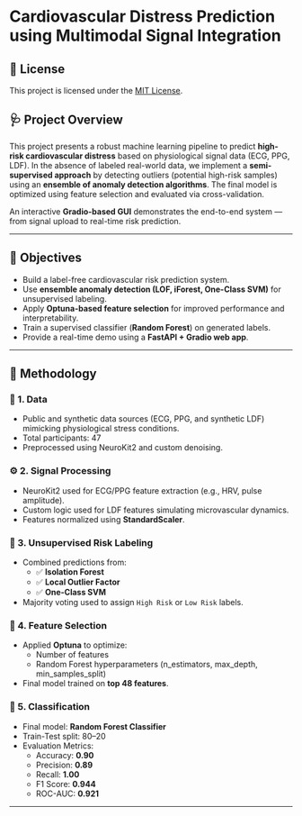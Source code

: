 # Cardiovascular Distress Prediction using Multimodal Signal Integration
## 📄 License

This project is licensed under the [MIT License](LICENSE).



## 🩺 Project Overview

This project presents a robust machine learning pipeline to predict **high-risk cardiovascular distress** based on physiological signal data (ECG, PPG, LDF). In the absence of labeled real-world data, we implement a **semi-supervised approach** by detecting outliers (potential high-risk samples) using an **ensemble of anomaly detection algorithms**. The final model is optimized using feature selection and evaluated via cross-validation.

An interactive **Gradio-based GUI** demonstrates the end-to-end system — from signal upload to real-time risk prediction.

---

## 🎯 Objectives

- Build a label-free cardiovascular risk prediction system.
- Use **ensemble anomaly detection (LOF, iForest, One-Class SVM)** for unsupervised labeling.
- Apply **Optuna-based feature selection** for improved performance and interpretability.
- Train a supervised classifier (**Random Forest**) on generated labels.
- Provide a real-time demo using a **FastAPI + Gradio web app**.

---

## 🧠 Methodology

### 📁 1. Data
- Public and synthetic data sources (ECG, PPG, and synthetic LDF) mimicking physiological stress conditions.
- Total participants: 47
- Preprocessed using NeuroKit2 and custom denoising.

### ⚙️ 2. Signal Processing
- NeuroKit2 used for ECG/PPG feature extraction (e.g., HRV, pulse amplitude).
- Custom logic used for LDF features simulating microvascular dynamics.
- Features normalized using **StandardScaler**.

### 🤖 3. Unsupervised Risk Labeling
- Combined predictions from:
  - ✅ **Isolation Forest**
  - ✅ **Local Outlier Factor**
  - ✅ **One-Class SVM**
- Majority voting used to assign `High Risk` or `Low Risk` labels.

### 🧬 4. Feature Selection
- Applied **Optuna** to optimize:
  - Number of features
  - Random Forest hyperparameters (n_estimators, max_depth, min_samples_split)
- Final model trained on **top 48 features**.

### 🧪 5. Classification
- Final model: **Random Forest Classifier**
- Train-Test split: 80–20
- Evaluation Metrics:
  - Accuracy: **0.90**
  - Precision: **0.89**
  - Recall: **1.00**
  - F1 Score: **0.944**
  - ROC-AUC: **0.921**

---

